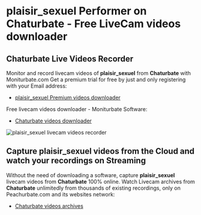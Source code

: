 # plaisir_sexuel Performer on Chaturbate - Free LiveCam videos downloader

## Chaturbate Live Videos Recorder

Monitor and record livecam videos of **plaisir_sexuel** from **Chaturbate** with Moniturbate.com
Get a premium trial for free by just and only registering with your Email address:
* [plaisir_sexuel Premium videos downloader](https://moniturbate.com/request-demo-licence-key.html)

Free livecam videos downloader - Moniturbate Software:
* [Chaturbate videos downloader](https://moniturbate.com/moniturbate-download-software.html)

![plaisir_sexuel livecam videos recorder](https://peachurnet.com/templates/moniturbate-software.png)


## Capture plaisir_sexuel videos from the Cloud and watch your recordings on Streaming

Without the need of downloading a software, capture **plaisir_sexuel** livecam videos from **Chaturbate** 100% online.
Watch Livecam archives from **Chaturbate** unlimitedly from thousands of existing recordings, only on Peachurbate.com and its websites network:
* [Chaturbate videos archives](https://peachurnet.com/)